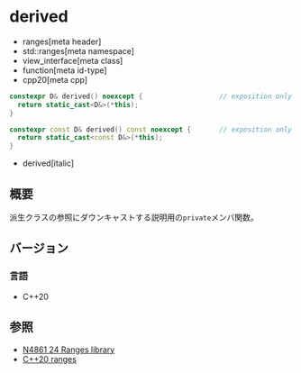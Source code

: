 # derived
* ranges[meta header]
* std::ranges[meta namespace]
* view_interface[meta class]
* function[meta id-type]
* cpp20[meta cpp]

```cpp
constexpr D& derived() noexcept {                   // exposition only
  return static_cast<D&>(*this);
}

constexpr const D& derived() const noexcept {       // exposition only
  return static_cast<const D&>(*this);
}
```
* derived[italic]

## 概要
派生クラスの参照にダウンキャストする説明用の`private`メンバ関数。

## バージョン
### 言語
- C++20

## 参照
- [N4861 24 Ranges library](https://timsong-cpp.github.io/cppwp/n4861/ranges)
- [C++20 ranges](https://techbookfest.org/product/5134506308665344)

